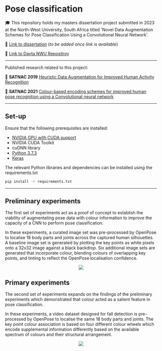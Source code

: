 # Pose classification
🎓 This repository holds my masters dissertation project submitted in 2023 at the North-West University, South Africa titled 'Novel Data Augmentation Schemes for Pose Classification Using a Convolutional Neural Network'.

📓 [Link to dissertation](https://www.nwu.ac.za "NWU Masters Dissertation") (_to be added once link is available_)

💽 [Link to Dayta NWU Repositroy](https://dayta.nwu.ac.za/authors/JACO_DU_TOIT/15458408 "NWU Dayta Repository")

---

Published research related to this project:

📘 **SATNAC 2019**
[Heuristic Data Augmentation for Improved Human Activity Recognition](https://doi.org/10.25388/nwu.23284544 "SATNAC 2019 Research Paper")

📘 **SATNAC 2021**
[Colour-based encoding schemes for improved human pose recognition using a Convolutional neural network](https://doi.org/10.25388/nwu.23284388  "SATNAC 2021 Research Paper")

---
## Set-up

Ensure that the following prerequisites are installed:
- [NVIDIA GPU with CUDA support](https://docs.nvidia.com/cuda/cuda-installation-guide-microsoft-windows/index.html "CUDA installation guide")
- NVIDIA CUDA Toolkit
- cuDNN library
- [Python 3.7.3](https://www.python.org/downloads/release/python-373/ "Python 3.7.3")
- [Keras](https://saturncloud.io/blog/how-to-install-keras-with-gpu-support/ "Keras installation guide")

The relevant Python libraries and dependencies can be installed using the requirements.txt

```bash
pip install -r requirements.txt
```
---

## Preliminary experiments
The first set of experiments act as a proof of concept to establish the viability of augmentating pose data with colour information to improve the capacity of a CNN to perform pose classification.

In these experiments, a curated image set was pre-processed by OpenPose to localise 18 body parts and joints across the captured human silhouettes. A baseline image set is generated by plotting the key points as white pixels onto a 32x32 image against a black backdrop. Six additional image sets are generated that incorporate colour, blending colours of overlapping key points, and tinting to reflect the OpenPose localisation confidence.

<p align="center">
<img src="https://github.com/dulocian/pose-classification/blob/main/images/Preliminary.png"/>
</p>

## Primary experiments
The second set of experiments expands on the findings of the preliminary experiments which demonstrated that colour acted as a salient feature in pose classification. 

In these experiments, a video dataset designed for fall detection is pre-processed by OpenPose to localise the same 18 body parts and joints. The key point colour association is based on four different colour wheels which encode supplemental information differently based on the available spectrum of colours and their structural arrangement. 

<p align="center">
<img src="https://github.com/dulocian/pose-classification/blob/main/images/Primary.gif"/>
</p>
